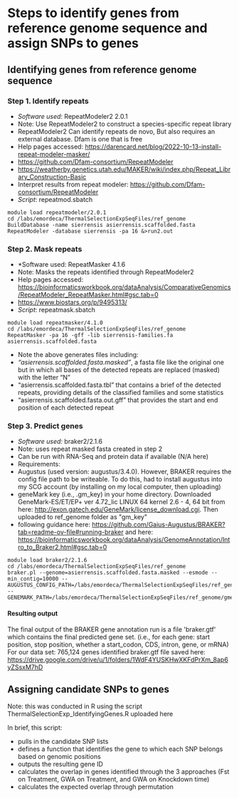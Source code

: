 # Steps to identify genes from reference genome sequence and assign SNPs to genes

## Identifying genes from reference genome sequence 

### Step 1. Identify repeats
- *Software used*: RepeatModeler2 2.0.1
- Note: Use RepeatModeler2 to construct a species-specific repeat library 
- RepeatModeler2 Can identify repeats de novo, But also requires an external database. Dfam is one that is free
- Help pages accessed: https://darencard.net/blog/2022-10-13-install-repeat-modeler-masker/
- https://github.com/Dfam-consortium/RepeatModeler
- https://weatherby.genetics.utah.edu/MAKER/wiki/index.php/Repeat_Library_Construction-Basic
- Interpret results from repeat modeler: https://github.com/Dfam-consortium/RepeatModeler
- *Script*: repeatmod.sbatch

```
module load repeatmodeler/2.0.1
cd /labs/emordeca/ThermalSelectionExpSeqFiles/ref_genome
BuildDatabase -name sierrensis asierrensis.scaffolded.fasta
RepeatModeler -database sierrensis -pa 16 &>run2.out
```


### Step 2. Mask repeats
- *Software used: RepeatMasker 4.1.6
- Note: Masks the repeats identified through RepeatModeler2
- Help pages accessed: https://bioinformaticsworkbook.org/dataAnalysis/ComparativeGenomics/RepeatModeler_RepeatMasker.html#gsc.tab=0
- https://www.biostars.org/p/9495313/ 
- *Script*: repeatmask.sbatch
  
```
module load repeatmasker/4.1.0
cd /labs/emordeca/ThermalSelectionExpSeqFiles/ref_genome
RepeatMasker -pa 16 -gff -lib sierrensis-families.fa asierrensis.scaffolded.fasta
```

- Note the above generates files including:
- *“asierrensis.scaffolded.fasta.masked”*, a fasta file like the original one but in which all bases of the detected repeats are replaced (masked) with the letter “N”  
- “asierrensis.scaffolded.fasta.tbl” that contains a brief of the detected repeats, providing details of the classified families and some statistics
- “asierrensis.scaffolded.fasta.out.gff” that provides the start and end position of each detected repeat

### Step 3. Predict genes
- *Software used:* braker2/2.1.6
- Note: uses repeat masked fasta created in step 2
- Can be run with RNA-Seq and protein data if available (N/A here)
- Requirements:
- Augustus (used version: augustus/3.4.0). However, BRAKER requires the config file path to be writeable. To do this, had to install augustus into my SCG account (by installing on my local computer, then uploading)
- geneMark key (i.e., .gm_key) in your home directory. Downloaded GeneMark-ES/ET/EP+ ver 4.72_lic  LINUX 64 kernel 2.6 - 4, 64 bit from here: http://exon.gatech.edu/GeneMark/license_download.cgi. Then uploaded to ref_genome folder as "gm_key"
- following guidance here: https://github.com/Gaius-Augustus/BRAKER?tab=readme-ov-file#running-braker and here: https://bioinformaticsworkbook.org/dataAnalysis/GenomeAnnotation/Intro_to_Braker2.html#gsc.tab=0
  
```
module load braker2/2.1.6
cd /labs/emordeca/ThermalSelectionExpSeqFiles/ref_genome
braker.pl --genome=asierrensis.scaffolded.fasta.masked --esmode --min_contig=10000 --AUGUSTUS_CONFIG_PATH=/labs/emordeca/ThermalSelectionExpSeqFiles/ref_genome/Augustus/config --GENEMARK_PATH=/labs/emordeca/ThermalSelectionExpSeqFiles/ref_genome/gmes_linux_64
```

#### Resulting output 
The final output of the BRAKER gene annotation run is a file 'braker.gtf' which contains the final predicted gene set. (i.e., for each gene: start position, stop position, whether a start_codon, CDS, intron, gene, or mRNA)
For our data set: 765,124 genes identified
braker.gtf file saved here: https://drive.google.com/drive/u/1/folders/1WdF4YUSKHwXKFdPrXm_8ap6yZSsxM7hD

## Assigning candidate SNPs to genes
Note: this was conducted in R using the script ThermalSelectionExp_IdentifyingGenes.R uploaded here 

In brief, this script: 
- pulls in the candidate SNP lists
- defines a function that identifies the gene to which each SNP belongs based on genomic positions
- outputs the resulting gene ID
- calculates the overlap in genes identified through the 3 approaches (Fst on Treatment, GWA on Treatment, and GWA on Knockdown time)
- calculates the expected overlap through permutation 
